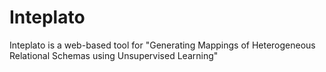 # Inteplato
Inteplato is a web-based tool for "Generating Mappings of Heterogeneous Relational Schemas using Unsupervised Learning"
